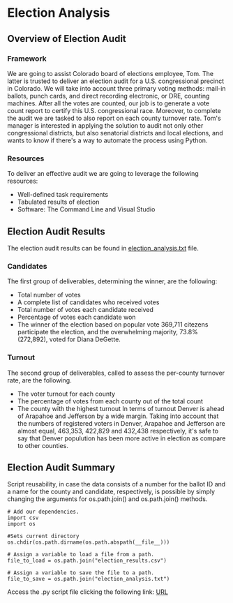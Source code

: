 # Election Analysis

## Overview of Election Audit
### Framework
We are going to assist Colorado board of elections employee, Tom. The latter is trusted to deliver an election audit for a U.S. congressional precinct in Colorado. We will take into account three primary voting methods: mail-in ballots, punch cards, and direct recording electronic, or DRE, counting machines. After all the votes are counted, our job is to generate a vote count report to certify this U.S. congressional race. Moreover, to complete the audit we are tasked to also report on each county turnover rate.
Tom's manager is interested in applying the solution to audit not only other congressional districts, but also senatorial districts and local elections,  and wants to know if there's a way to automate the process using Python.

### Resources
To deliver an effective audit we are going to leverage the following resources:
* Well-defined task requirements
* Tabulated results of election 
* Software: The Command Line and Visual Studio

## Election Audit Results
The election audit results can be found in [election_analysis.txt](https://github.com/ArmineKhanan/Election_Analysis/blob/main/election_analysis.txt) file.
### Candidates
The first group of deliverables, determining the winner, are the following: 
* Total number of votes
* A complete list of candidates who received votes
* Total number of votes each candidate received
* Percentage of votes each candidate won
* The winner of the election based on popular vote
369,711 citezens participate the election, and the overwhelming majority, 73.8% (272,892), voted for Diana DeGette.

### Turnout
The second group of deliverables, called to assess the per-county turnover rate, are the following.
* The voter turnout for each county
* The percentage of votes from each county out of the total count
* The county with the highest turnout
In terms of turnout Denver is ahead of Arapahoe and Jefferson by a wide margin. Taking into account that the numbers of registered voters in Denver, Arapahoe and Jefferson are almost equal, 463,353, 422,829 and 432,438 respectively, it's safe to say that Denver populution has been more active in election as compare to other counties.

## Election Audit Summary
Script reusability, in case the data consists of a number for the ballot ID and a name for the county and candidate, respectively, is possible by simply changing the arguments for os.path.join() and os.path.join() methods.
```
# Add our dependencies.
import csv
import os

#Sets current directory
os.chdir(os.path.dirname(os.path.abspath(__file__)))

# Assign a variable to load a file from a path.
file_to_load = os.path.join("election_results.csv")

# Assign a variable to save the file to a path.
file_to_save = os.path.join("election_analysis.txt")

```
Access the .py script file clicking the following link: [URL](https://github.com/ArmineKhanan/Election_Analysis/blob/main/PyPoll_Challenge.py)
